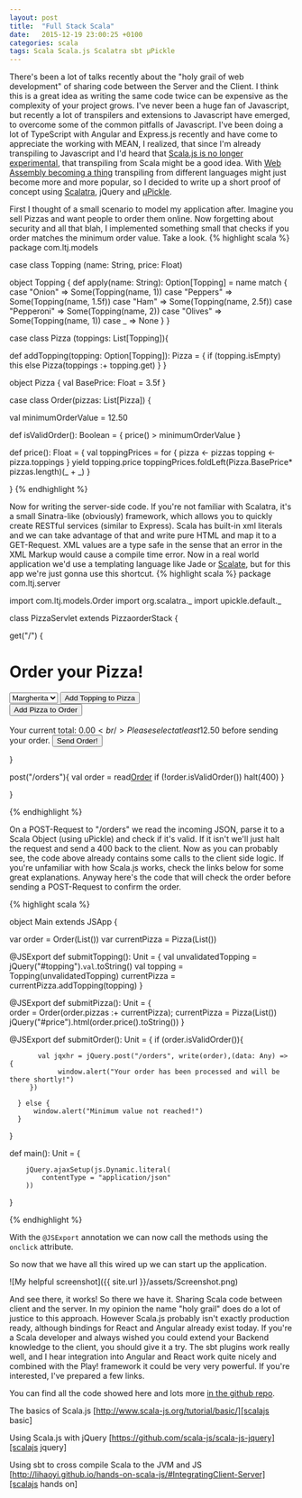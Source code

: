 ```yaml
---
layout: post
title:  "Full Stack Scala"
date:   2015-12-19 23:00:25 +0100
categories: scala
tags: Scala Scala.js Scalatra sbt µPickle
---
```


There's been a lot of talks recently about the "holy grail of web development" of sharing code between the Server and the Client.
I think this is a great idea as writing the same code twice can be expensive as the complexity of your project grows.
I've never been a huge fan of Javascript, but recently a lot of transpilers and extensions to Javascript have emerged, to overcome some of the common pitfalls of Javascript. I've been doing a lot of TypeScript with Angular and Express.js recently and have come to appreciate the working with MEAN, 
I realized, that since I'm already transpiling to Javascript and I'd heard that [Scala.js is no longer experimental][scala.js not exp], that transpiling from Scala might be a good idea.
With [Web Assembly becoming a thing][wasm] transpiling from different languages might just become more and more popular, so I decided to write up a short proof of concept using [Scalatra][scalatra], jQuery and [µPickle][uPickle].

First I thought of a small scenario to model my application after. Imagine you sell Pizzas and want people to order them online.
Now forgetting about security and all that blah, I implemented something small that checks if you order matches the minimum order value.
Take a look.
{% highlight scala %}
package com.ltj.models

case class Topping (name: String, price: Float)

object Topping {
  def apply(name: String): Option[Topping] = name match {
    case "Onion" => Some(Topping(name, 1))
    case "Peppers" => Some(Topping(name, 1.5f))
    case "Ham" => Some(Topping(name, 2.5f))
    case "Pepperoni" => Some(Topping(name, 2))
    case "Olives" => Some(Topping(name, 1))
    case _ => None
  }
}


case class Pizza (toppings: List[Topping]){
	
  def addTopping(topping: Option[Topping]): Pizza = {
    if (topping.isEmpty) this
    else Pizza(toppings :+ topping.get)
  }
}

object Pizza {
  val BasePrice: Float = 3.5f
}


case class Order(pizzas: List[Pizza]) {
  
  val minimumOrderValue = 12.50
  
  def isValidOrder(): Boolean = {
    price() > minimumOrderValue
  }
  
  def price(): Float = {
    val toppingPrices = for {
      pizza <- pizzas
      topping <- pizza.toppings
    } yield topping.price
    toppingPrices.foldLeft(Pizza.BasePrice* pizzas.length)(_ + _)
  }
 
}
{% endhighlight %}

Now for writing the server-side code.
If you're not familiar with Scalatra, it's a small Sinatra-like (obviously) framework, which allows you to quickly create RESTful services (similar to Express).
Scala has built-in xml literals and we can take advantage of that and write pure HTML and map it to a GET-Request.
XML values are a type safe in the sense that an error in the XML Markup would cause a compile time error.
Now in a real world application we'd use a templating language like Jade or [Scalate][scalate], but for this app we're just gonna use this shortcut.
{% highlight scala %}
package com.ltj.server

import com.ltj.models.Order
import org.scalatra._
import upickle.default._

class PizzaServlet extends PizzaorderStack {

  get("/") {
    <html>
      <body>
        <h1>Order your Pizza!</h1>
        <form>
          <select id="topping">
            <option value="Margherita">Margherita</option>
            <option value="Onion">Onion</option>
            <option value="Olives">Olives</option>
            <option value="Peppers">Peppers</option>
            <option value="Ham">Ham</option>
            <option value="Pepperoni">Pepperoni</option>
          </select>
          <input type="button" onclick="com.ltj.pizza.Main().submitTopping()" value="Add Topping to Pizza"/><br/>
          <input type="button" onclick="com.ltj.pizza.Main().submitPizza()" value="Add Pizza to Order"/><br/><br/>
          Your current total: <span id="price">0.00</span>$<br/>
          Please select at least 12.50$ before sending your order.
          <input type="button" onclick="com.ltj.pizza.Main().submitOrder()" value="Send Order!"/>
        </form>
        <script src="lib/jquery-1.9.1.min.js"></script>
        <script src="js/scala-2.11/pizza-order-fastopt.js"></script>
      </body>
    </html>
  }

  post("/orders"){
    val order = read[Order](request.body)
    if (!order.isValidOrder()) halt(400)
  }

}

{% endhighlight %}

On a POST-Request to "/orders" we read the incoming JSON, parse it to a Scala Object (using uPickle) and check if it's valid.
If it isn't we'll just halt the request and send a 400 back to the client.
Now as you can probably see, the code above already contains some calls to the client side logic.
If you're unfamiliar with how Scala.js works, check the links below for some great explanations.
Anyway here's the code that will check the order before sending a POST-Request to confirm the order.

{% highlight scala %}

object Main extends JSApp {
	
  var order = Order(List())
  var currentPizza = Pizza(List())
  
  @JSExport
  def submitTopping(): Unit = { 
	  val unvalidatedTopping = jQuery("#topping").`val`.toString()
	  val topping = Topping(unvalidatedTopping)
	  currentPizza = currentPizza.addTopping(topping) 
  }
  
  @JSExport
  def submitPizza(): Unit =  {  
	  order =  Order(order.pizzas :+ currentPizza); 
	  currentPizza = Pizza(List())
	  jQuery("#price").html(order.price().toString())
  }
  
  @JSExport
  def submitOrder(): Unit = { 
	  if (order.isValidOrder()){
	 	  
	 	   val jqxhr = jQuery.post("/orders", write(order),(data: Any) => {
    		 	window.alert("Your order has been processed and will be there shortly!")
    	 })
    	   
	  } else {
	 	  window.alert("Minimum value not reached!")
	  }
  }
  
  def main(): Unit = {
	  
		jQuery.ajaxSetup(js.Dynamic.literal(
			contentType = "application/json"
		))
  }
	

{% endhighlight %}

With the `@JSExport` annotation we can now call the methods using the `onclick` attribute.

So now that we have all this wired up we can start up the application.

![My helpful screenshot]({{ site.url }}/assets/Screenshot.png)

And see there, it works! 
So there we have it. Sharing Scala code between client and the server. 
In my opinion the name "holy grail" does do a lot of justice to this approach. 
However Scala.js probably isn't exactly production ready, although bindings for React and Angular already exist today.
If you're a Scala developer and always wished you could extend your Backend knowledge to the client, you should give it a try. 
The sbt plugins work really well, and I hear integration into Angular and React work quite nicely and combined with the Play! framework it could be very very powerful.
If you're interested, I've prepared a few links.

You can find all the code showed here and lots more [in the github repo][git repo].

The basics of Scala.js [http://www.scala-js.org/tutorial/basic/][scalajs basic]

Using Scala.js with jQuery [https://github.com/scala-js/scala-js-jquery][scalajs jquery]

Using sbt to cross compile Scala to the JVM and JS [http://lihaoyi.github.io/hands-on-scala-js/#IntegratingClient-Server][scalajs hands on]

[git repo]: https://github.com/LukaJCB/FullStackScala
[scalajs basic]: http://www.scala-js.org/tutorial/basic/
[scalajs jquery]: https://github.com/scala-js/scala-js-jquery
[scalajs hands on]: http://lihaoyi.github.io/hands-on-scala-js/#IntegratingClient-Server
[scala.js not exp]: http://www.scala-lang.org/news/2015/02/05/scala-js-no-longer-experimental.html
[wasm]: https://brendaneich.com/2015/06/from-asm-js-to-webassembly/
[uPickle]: https://lihaoyi.github.io/upickle-pprint/upickle/
[scalatra]: http://www.scalatra.org/
[scalate]: http://www.scalatra.org/2.4/guides/views/scalate.html



